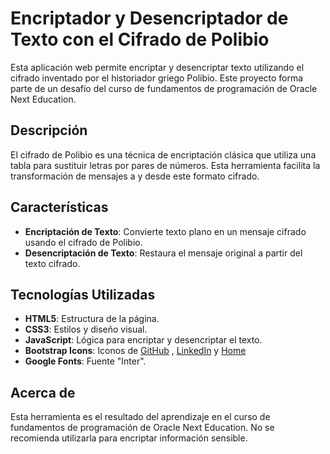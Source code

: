 # Encriptador y Desencriptador de Texto con el Cifrado de Polibio

Esta aplicación web permite encriptar y desencriptar texto utilizando el cifrado inventado por el historiador griego Polibio. Este proyecto forma parte de un desafío del curso de fundamentos de programación de Oracle Next Education.

## Descripción

El cifrado de Polibio es una técnica de encriptación clásica que utiliza una tabla para sustituir letras por pares de números. Esta herramienta facilita la transformación de mensajes a y desde este formato cifrado.

## Características

- **Encriptación de Texto**: Convierte texto plano en un mensaje cifrado usando el cifrado de Polibio.
- **Desencriptación de Texto**: Restaura el mensaje original a partir del texto cifrado.

## Tecnologías Utilizadas

- **HTML5**: Estructura de la página.
- **CSS3**: Estilos y diseño visual.
- **JavaScript**: Lógica para encriptar y desencriptar el texto.
- **Bootstrap Icons**: Iconos de [GitHub](https://icons.getbootstrap.com/icons/github/) ,  [LinkedIn](https://icons.getbootstrap.com/icons/linkedin/) y [Home](https://icons.getbootstrap.com/icons/house-door/)
- **Google Fonts**: Fuente "Inter".

## Acerca de
Esta herramienta es el resultado del aprendizaje en el curso de fundamentos de programación de Oracle Next Education. No se recomienda utilizarla para encriptar información sensible.
